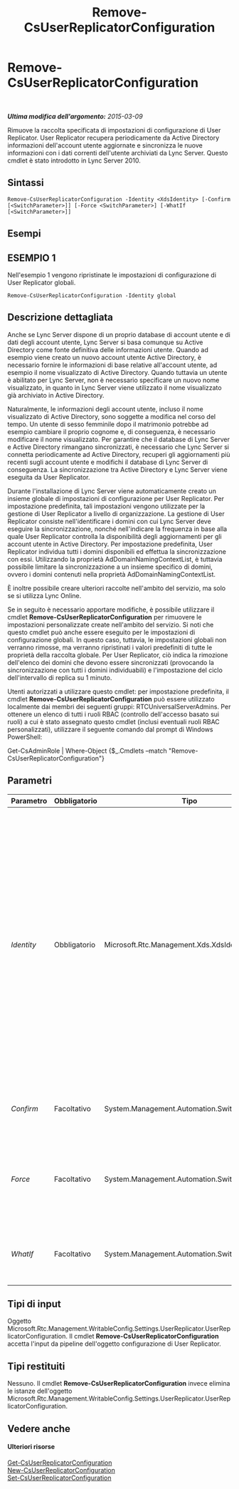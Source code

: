 ﻿---
title: Remove-CsUserReplicatorConfiguration
TOCTitle: Remove-CsUserReplicatorConfiguration
ms:assetid: 26c3a357-558f-406f-8df3-059911f771f0
ms:mtpsurl: https://technet.microsoft.com/it-it/library/Gg425738(v=OCS.15)
ms:contentKeyID: 49299979
ms.date: 08/24/2015
mtps_version: v=OCS.15
ms.translationtype: HT
---

# Remove-CsUserReplicatorConfiguration

 

_**Ultima modifica dell'argomento:** 2015-03-09_

Rimuove la raccolta specificata di impostazioni di configurazione di User Replicator. User Replicator recupera periodicamente da Active Directory informazioni dell'account utente aggiornate e sincronizza le nuove informazioni con i dati correnti dell'utente archiviati da Lync Server. Questo cmdlet è stato introdotto in Lync Server 2010.

## Sintassi

    Remove-CsUserReplicatorConfiguration -Identity <XdsIdentity> [-Confirm [<SwitchParameter>]] [-Force <SwitchParameter>] [-WhatIf [<SwitchParameter>]]

## Esempi

## ESEMPIO 1

Nell'esempio 1 vengono ripristinate le impostazioni di configurazione di User Replicator globali.

    Remove-CsUserReplicatorConfiguration -Identity global

## Descrizione dettagliata

Anche se Lync Server dispone di un proprio database di account utente e di dati degli account utente, Lync Server si basa comunque su Active Directory come fonte definitiva delle informazioni utente. Quando ad esempio viene creato un nuovo account utente Active Directory, è necessario fornire le informazioni di base relative all'account utente, ad esempio il nome visualizzato di Active Directory. Quando tuttavia un utente è abilitato per Lync Server, non è necessario specificare un nuovo nome visualizzato, in quanto in Lync Server viene utilizzato il nome visualizzato già archiviato in Active Directory.

Naturalmente, le informazioni degli account utente, incluso il nome visualizzato di Active Directory, sono soggette a modifica nel corso del tempo. Un utente di sesso femminile dopo il matrimonio potrebbe ad esempio cambiare il proprio cognome e, di conseguenza, è necessario modificare il nome visualizzato. Per garantire che il database di Lync Server e Active Directory rimangano sincronizzati, è necessario che Lync Server si connetta periodicamente ad Active Directory, recuperi gli aggiornamenti più recenti sugli account utente e modifichi il database di Lync Server di conseguenza. La sincronizzazione tra Active Directory e Lync Server viene eseguita da User Replicator.

Durante l'installazione di Lync Server viene automaticamente creato un insieme globale di impostazioni di configurazione per User Replicator. Per impostazione predefinita, tali impostazioni vengono utilizzate per la gestione di User Replicator a livello di organizzazione. La gestione di User Replicator consiste nell'identificare i domini con cui Lync Server deve eseguire la sincronizzazione, nonché nell'indicare la frequenza in base alla quale User Replicator controlla la disponibilità degli aggiornamenti per gli account utente in Active Directory. Per impostazione predefinita, User Replicator individua tutti i domini disponibili ed effettua la sincronizzazione con essi. Utilizzando la proprietà AdDomainNamingContextList, è tuttavia possibile limitare la sincronizzazione a un insieme specifico di domini, ovvero i domini contenuti nella proprietà AdDomainNamingContextList.

È inoltre possibile creare ulteriori raccolte nell'ambito del servizio, ma solo se si utilizza Lync Online.

Se in seguito è necessario apportare modifiche, è possibile utilizzare il cmdlet **Remove-CsUserReplicatorConfiguration** per rimuovere le impostazioni personalizzate create nell'ambito del servizio. Si noti che questo cmdlet può anche essere eseguito per le impostazioni di configurazione globali. In questo caso, tuttavia, le impostazioni globali non verranno rimosse, ma verranno ripristinati i valori predefiniti di tutte le proprietà della raccolta globale. Per User Replicator, ciò indica la rimozione dell'elenco dei domini che devono essere sincronizzati (provocando la sincronizzazione con tutti i domini individuabili) e l'impostazione del ciclo dell'intervallo di replica su 1 minuto.

Utenti autorizzati a utilizzare questo cmdlet: per impostazione predefinita, il cmdlet **Remove-CsUserReplicatorConfiguration** può essere utilizzato localmente dai membri dei seguenti gruppi: RTCUniversalServerAdmins. Per ottenere un elenco di tutti i ruoli RBAC (controllo dell'accesso basato sui ruoli) a cui è stato assegnato questo cmdlet (inclusi eventuali ruoli RBAC personalizzati), utilizzare il seguente comando dal prompt di Windows PowerShell:

Get-CsAdminRole | Where-Object {$\_.Cmdlets –match "Remove-CsUserReplicatorConfiguration"}

## Parametri


<table>
<colgroup>
<col style="width: 25%" />
<col style="width: 25%" />
<col style="width: 25%" />
<col style="width: 25%" />
</colgroup>
<thead>
<tr class="header">
<th>Parametro</th>
<th>Obbligatorio</th>
<th>Tipo</th>
<th>Descrizione</th>
</tr>
</thead>
<tbody>
<tr class="odd">
<td><p><em>Identity</em></p></td>
<td><p>Obbligatorio</p></td>
<td><p>Microsoft.Rtc.Management.Xds.XdsIdentity</p></td>
<td><p>Identificatore univoco delle impostazioni di configurazione di User Replicator da rimuovere. Per rimuovere le impostazioni nell'ambito del servizio, utilizzare una sintassi simile alla seguente: -Identity &quot;service:Registrar:atl-cs-001.litwareinc.com&quot;. Si noti che è possibile rimuovere le impostazioni nell'ambito del servizio solo se si utilizza Lync Online. Per ripristinare le impostazioni globali, utilizzare la sintassi seguente: -Identity global. Non è consentito utilizzare caratteri jolly per specificare un'identità.</p></td>
</tr>
<tr class="even">
<td><p><em>Confirm</em></p></td>
<td><p>Facoltativo</p></td>
<td><p>System.Management.Automation.SwitchParameter</p></td>
<td><p>Viene visualizzata una richiesta di conferma prima di eseguire il comando.</p></td>
</tr>
<tr class="odd">
<td><p><em>Force</em></p></td>
<td><p>Facoltativo</p></td>
<td><p>System.Management.Automation.SwitchParameter</p></td>
<td><p>Consente di evitare la visualizzazione di qualunque messaggio di errore non grave che potrebbe essere generato nel corso dell'esecuzione del comando.</p></td>
</tr>
<tr class="even">
<td><p><em>WhatIf</em></p></td>
<td><p>Facoltativo</p></td>
<td><p>System.Management.Automation.SwitchParameter</p></td>
<td><p>Descrive ciò che accadrebbe se si eseguisse il comando senza eseguirlo realmente.</p></td>
</tr>
</tbody>
</table>


## Tipi di input

Oggetto Microsoft.Rtc.Management.WritableConfig.Settings.UserReplicator.UserReplicatorConfiguration. Il cmdlet **Remove-CsUserReplicatorConfiguration** accetta l'input da pipeline dell'oggetto configurazione di User Replicator.

## Tipi restituiti

Nessuno. Il cmdlet **Remove-CsUserReplicatorConfiguration** invece elimina le istanze dell'oggetto Microsoft.Rtc.Management.WritableConfig.Settings.UserReplicator.UserReplicatorConfiguration.

## Vedere anche

#### Ulteriori risorse

[Get-CsUserReplicatorConfiguration](get-csuserreplicatorconfiguration.md)  
[New-CsUserReplicatorConfiguration](new-csuserreplicatorconfiguration.md)  
[Set-CsUserReplicatorConfiguration](set-csuserreplicatorconfiguration.md)

